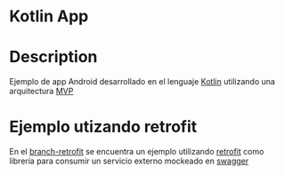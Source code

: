 # Kotlin App

# Description
Ejemplo de app Android desarrollado en el lenguaje [Kotlin](https://kotlinlang.org/) utilizando una arquitectura [MVP](https://en.wikipedia.org/wiki/Model%E2%80%93view%E2%80%93presenter)

# Ejemplo utizando retrofit
En el [branch-retrofit](https://github.com/agrojas/kotlin-app/tree/retrofit) se encuentra un ejemplo utilizando [retrofit](https://square.github.io/retrofit/) como librería para consumir un servicio externo mockeado en [swagger](https://app.swaggerhub.com/apis/agrojas/mock-api-example/1.0.0#/pets/findPets)
